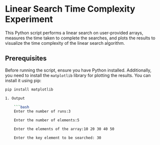 # Linear Search Time Complexity Experiment

This Python script performs a linear search on user-provided arrays, measures the time taken to complete the searches, and plots the results to visualize the time complexity of the linear search algorithm.

## Prerequisites

Before running the script, ensure you have Python installed. Additionally, you need to install the `matplotlib` library for plotting the results. You can install it using pip:

```sh
pip install matplotlib

1. Output

    ```bash
    Enter the number of runs:3

    Enter the number of elements:5

    Enter the elements of the array:10 20 30 40 50

    Enter the key element to be searched: 30
